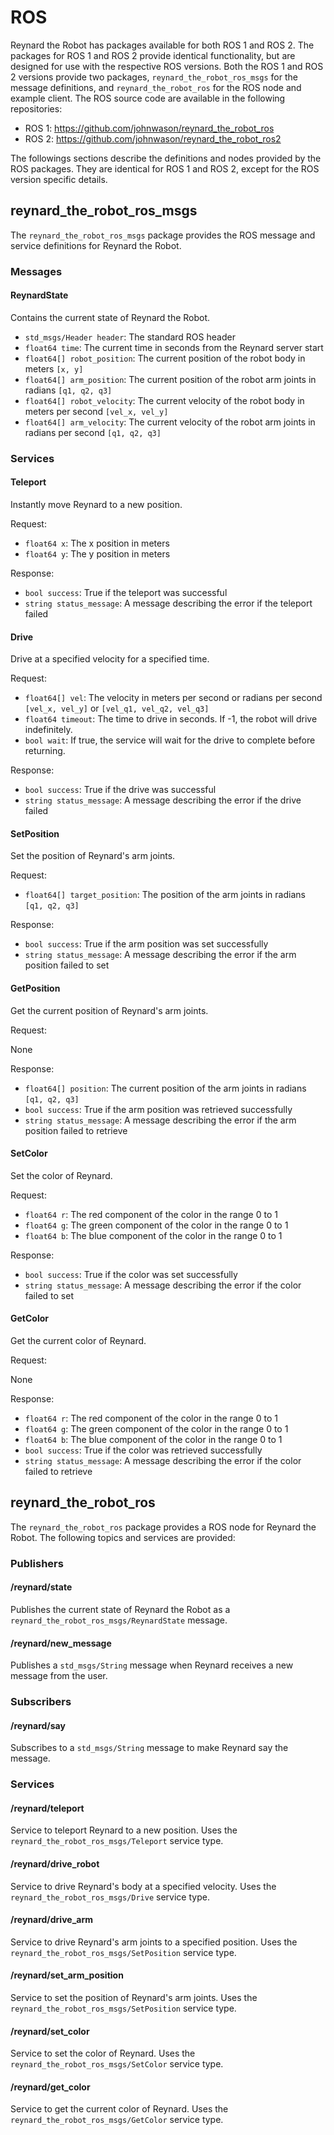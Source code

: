 # ROS

Reynard the Robot has packages available for both ROS 1 and ROS 2. The packages for ROS 1 and ROS 2 provide
identical functionality, but are designed for use with the respective ROS versions. Both the ROS 1 and ROS 2
versions provide two packages, `reynard_the_robot_ros_msgs` for the message definitions, and 
`reynard_the_robot_ros` for the ROS node and example client. The ROS source code are available in the following 
repositories:

- ROS 1: https://github.com/johnwason/reynard_the_robot_ros
- ROS 2: https://github.com/johnwason/reynard_the_robot_ros2

The followings sections describe the definitions and nodes provided by the ROS packages. They are
identical for ROS 1 and ROS 2, except for the ROS version specific details.

## reynard_the_robot_ros_msgs

The `reynard_the_robot_ros_msgs` package provides the ROS message and service definitions for Reynard the Robot.

### Messages

#### ReynardState

Contains the current state of Reynard the Robot.

- `std_msgs/Header header`: The standard ROS header
- `float64 time`: The current time in seconds from the Reynard server start
- `float64[] robot_position`: The current position of the robot body in meters `[x, y]`
- `float64[] arm_position`: The current position of the robot arm joints in radians `[q1, q2, q3]`
- `float64[] robot_velocity`: The current velocity of the robot body in meters per second `[vel_x, vel_y]`
- `float64[] arm_velocity`: The current velocity of the robot arm joints in radians per second `[q1, q2, q3]`

### Services

#### Teleport

Instantly move Reynard to a new position.

Request:

- `float64 x`: The x position in meters
- `float64 y`: The y position in meters

Response:

- `bool success`: True if the teleport was successful
- `string status_message`: A message describing the error if the teleport failed

#### Drive

Drive at a specified velocity for a specified time.

Request:

- `float64[] vel`: The velocity in meters per second or radians per second `[vel_x, vel_y]` or `[vel_q1, vel_q2, vel_q3]`
- `float64 timeout`: The time to drive in seconds. If -1, the robot will drive indefinitely.
- `bool wait`: If true, the service will wait for the drive to complete before returning.

Response:

- `bool success`: True if the drive was successful
- `string status_message`: A message describing the error if the drive failed

#### SetPosition

Set the position of Reynard's arm joints.

Request:

- `float64[] target_position`: The position of the arm joints in radians `[q1, q2, q3]`

Response:

- `bool success`: True if the arm position was set successfully
- `string status_message`: A message describing the error if the arm position failed to set

#### GetPosition

Get the current position of Reynard's arm joints.

Request:

None

Response:

- `float64[] position`: The current position of the arm joints in radians `[q1, q2, q3]`
- `bool success`: True if the arm position was retrieved successfully
- `string status_message`: A message describing the error if the arm position failed to retrieve

#### SetColor

Set the color of Reynard.

Request:

- `float64 r`: The red component of the color in the range 0 to 1
- `float64 g`: The green component of the color in the range 0 to 1
- `float64 b`: The blue component of the color in the range 0 to 1

Response:

- `bool success`: True if the color was set successfully
- `string status_message`: A message describing the error if the color failed to set

#### GetColor

Get the current color of Reynard.

Request:

None

Response:

- `float64 r`: The red component of the color in the range 0 to 1
- `float64 g`: The green component of the color in the range 0 to 1
- `float64 b`: The blue component of the color in the range 0 to 1
- `bool success`: True if the color was retrieved successfully
- `string status_message`: A message describing the error if the color failed to retrieve

## reynard_the_robot_ros

The `reynard_the_robot_ros` package provides a ROS node for Reynard the Robot. The following topics 
and services are provided:

### Publishers

#### /reynard/state

Publishes the current state of Reynard the Robot as a `reynard_the_robot_ros_msgs/ReynardState` message.

#### /reynard/new_message

Publishes a `std_msgs/String` message when Reynard receives a new message from the user.

### Subscribers

#### /reynard/say

Subscribes to a `std_msgs/String` message to make Reynard say the message.

### Services

#### /reynard/teleport

Service to teleport Reynard to a new position. Uses the `reynard_the_robot_ros_msgs/Teleport` service type.

#### /reynard/drive_robot

Service to drive Reynard's body at a specified velocity. Uses the `reynard_the_robot_ros_msgs/Drive` service type.

#### /reynard/drive_arm

Service to drive Reynard's arm joints to a specified position. Uses the `reynard_the_robot_ros_msgs/SetPosition` service type.

#### /reynard/set_arm_position

Service to set the position of Reynard's arm joints. Uses the `reynard_the_robot_ros_msgs/SetPosition` service type.

#### /reynard/set_color

Service to set the color of Reynard. Uses the `reynard_the_robot_ros_msgs/SetColor` service type.

#### /reynard/get_color

Service to get the current color of Reynard. Uses the `reynard_the_robot_ros_msgs/GetColor` service type.
